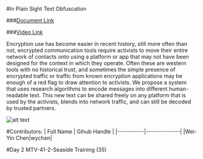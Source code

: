 #In Plain Sight Text Obfuscation

###[Document Link](https://benetech.box.com/s/lckniqo7o91ywfxs1aqjfagdosmrjk52)


###[Video Link](https://youtu.be/CE3mLU7bnFw)
 
Encryption use has become easier in recent history, still more often than not, encrypted communication tools require activists to move their entire network of contacts onto using a platform or app that may not have been designed for the context in which they operate. Often these are western tools with no historical trust, and sometimes the simple presence of encrypted traffic or traffic from known encryption applications may be enough of a red flag to draw attention to activists. We propose a system that uses research algorithms to encode messages into different human-readable text. This new text can be shared freely on any platform that is used by the activists, blends into network traffic, and can still be decoded by trusted partners.
 
![alt text](https://github.com/benetech/InPlainSight/blob/master/ips.png?raw=true "Prototype Mockup")

#Contributors:
| Full Name | Gihub Handle |
|-----------|--------------|
|Wei-Yin Chen|wychen|


#Day 2
MTV-41-2-Seaside Training (35)
